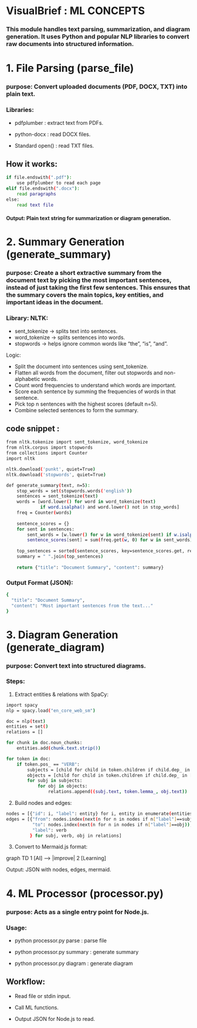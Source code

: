 # VisualBrief : ML CONCEPTS 
### This module handles text parsing, summarization, and diagram generation. It uses Python and popular NLP libraries to convert raw documents into structured information.

# 1. File Parsing (parse_file)

### purpose: Convert uploaded documents (PDF, DOCX, TXT) into plain text.

### Libraries:

- pdfplumber : extract text from PDFs.

- python-docx : read DOCX files.

- Standard open() : read TXT files.

## How it works:
```bash
if file.endswith(".pdf"):
    use pdfplumber to read each page
elif file.endswith(".docx"):
    read paragraphs
else:
    read text file
```
#### Output: Plain text string for summarization or diagram generation.

# 2. Summary Generation (generate_summary)

### purpose: Create a short extractive summary from the document text by picking the most important sentences, instead of just taking the first few sentences. This ensures that the summary covers the main topics, key entities, and important ideas in the document.

### Library: NLTK:
- sent_tokenize → splits text into sentences.
- word_tokenize → splits sentences into words.
- stopwords → helps ignore common words like “the”, “is”, “and”.

Logic:

- Split the document into sentences using sent_tokenize.
- Flatten all words from the document, filter out stopwords and non-alphabetic words.
- Count word frequencies to understand which words are important.
- Score each sentence by summing the frequencies of words in that sentence.
- Pick top n sentences with the highest scores (default n=5).
- Combine selected sentences to form the summary.

## code snippet : 
```bash
from nltk.tokenize import sent_tokenize, word_tokenize
from nltk.corpus import stopwords
from collections import Counter
import nltk

nltk.download('punkt', quiet=True)
nltk.download('stopwords', quiet=True)

def generate_summary(text, n=5):
    stop_words = set(stopwords.words('english'))
    sentences = sent_tokenize(text)
    words = [word.lower() for word in word_tokenize(text) 
             if word.isalpha() and word.lower() not in stop_words]
    freq = Counter(words)
    
    sentence_scores = {}
    for sent in sentences:
        sent_words = [w.lower() for w in word_tokenize(sent) if w.isalpha()]
        sentence_scores[sent] = sum(freq.get(w, 0) for w in sent_words)
    
    top_sentences = sorted(sentence_scores, key=sentence_scores.get, reverse=True)[:n]
    summary = " ".join(top_sentences)
    
    return {"title": "Document Summary", "content": summary}
```
### Output Format (JSON):
```bash
{
  "title": "Document Summary",
  "content": "Most important sentences from the text..."
}
```

# 3. Diagram Generation (generate_diagram)
### purpose: Convert text into structured diagrams.

### Steps:

1. Extract entities & relations with SpaCy:
```bash
import spacy
nlp = spacy.load("en_core_web_sm")

doc = nlp(text)
entities = set()
relations = []

for chunk in doc.noun_chunks:
    entities.add(chunk.text.strip())

for token in doc:
    if token.pos_ == "VERB":
        subjects = [child for child in token.children if child.dep_ in ["nsubj", "nsubjpass"]]
        objects = [child for child in token.children if child.dep_ in ["dobj", "pobj"]]
        for subj in subjects:
            for obj in objects:
                relations.append((subj.text, token.lemma_, obj.text))
```

2. Build nodes and edges:
```bash
nodes = [{"id": i, "label": entity} for i, entity in enumerate(entities)]
edges = [{"from": nodes.index(next(n for n in nodes if n["label"]==subj)),
          "to": nodes.index(next(n for n in nodes if n["label"]==obj)),
          "label": verb
         } for subj, verb, obj in relations]
```

3. Convert to Mermaid.js format:

graph TD
  1 [AI] --> |improve| 2 [Learning]


Output: JSON with nodes, edges, mermaid.

# 4. ML Processor (processor.py)

### purpose: Acts as a single entry point for Node.js.

### Usage:

- python processor.py parse <file> : parse file

- python processor.py summary <file> : generate summary

- python processor.py diagram <file> : generate diagram

## Workflow:

- Read file or stdin input.

- Call ML functions.

- Output JSON for Node.js to read.
